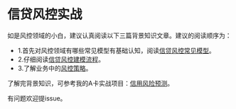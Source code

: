 # 信贷风控实战
如是风控领域的小白，建议认真阅读以下三篇背景知识文章。建议的阅读顺序为：
- 1.首先对风控领域有哪些常见模型有基础认知，阅读[信贷风控常见模型](信贷风控常见模型.md)。
- 2.仔细阅读[信贷风控建模流程](信贷风控建模流程.md)。
- 3.了解业务中的[风控策略](风控策略.md)。

了解完背景知识，可参考我的A卡实战项目：[信用风险预测](信用风险预测.ipynb)。

有问题欢迎提issue。
